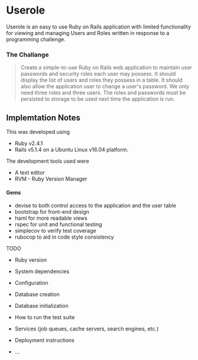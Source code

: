 # Userole

Userole is an easy to use Ruby on Rails application with limited functionality for viewing and managing
Users and Roles written in response to a programming challenge.

### The Challange

> Create a simple-to-use Ruby on Rails web application to maintain user passwords and security roles each user may possess.
> It should display the list of users and roles they possess in a table.
> It should also allow the application user to change a user's password.
> We only need three roles and three users.
> The roles and passwords must be persisted to storage to be used next time the application is run.


## Implemtation Notes

This was developed using
* Ruby v2.4.1
* Rails v5.1.4
on a Ubuntu Linux v16.04 platform.

The development tools used were
* A text editor
* RVM - Ruby Version Manager

#### Gems

* devise to both control access to the application and the user table
* bootstrap for front-end design
* haml for more readable views
* rspec for unit and functional testing
* simplecov to verify test coverage
* rubocop to aid in code style consistency



TODO

* Ruby version

* System dependencies

* Configuration

* Database creation

* Database initialization

* How to run the test suite

* Services (job queues, cache servers, search engines, etc.)

* Deployment instructions

* ...
